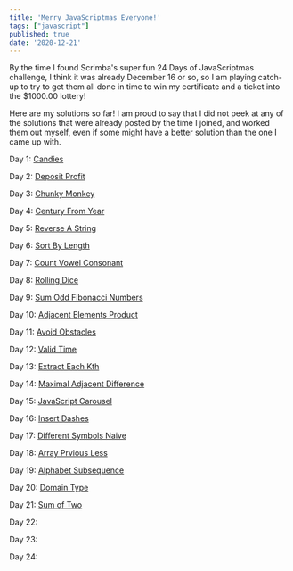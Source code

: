 ```yaml
---
title: 'Merry JavaScriptmas Everyone!'
tags: ["javascript"]
published: true
date: '2020-12-21'
---
```

By the time I found Scrimba's super fun 24 Days of JavaScriptmas challenge, I think it was already December 16 or so, so I am playing catch-up to try to get them all done in time to win my certificate and a ticket into the $1000.00 lottery!

Here are my solutions so far! I am proud to say that I did not peek at any of the solutions that were already posted by the time I joined, and worked them out myself, even if some might have a better solution than the one I came up with.

Day 1: [Candies]()

Day 2: [Deposit Profit]()

Day 3: [Chunky Monkey]()

Day 4: [Century From Year]()

Day 5: [Reverse A String]()

Day 6: [Sort By Length]()

Day 7: [Count Vowel Consonant]()

Day 8: [Rolling Dice]()

Day 9: [Sum Odd Fibonacci Numbers]()

Day 10: [Adjacent Elements Product]()

Day 11: [Avoid Obstacles]()

Day 12: [Valid Time]()

Day 13: [Extract Each Kth]()

Day 14: [Maximal Adjacent Difference]()

Day 15: [JavaScript Carousel]()

Day 16: [Insert Dashes]()

Day 17: [Different Symbols Naive]()

Day 18: [Array Prvious Less]()

Day 19: [Alphabet Subsequence]()

Day 20: [Domain Type]()

Day 21: [Sum of Two]()

Day 22: []()

Day 23: []()

Day 24: []()

